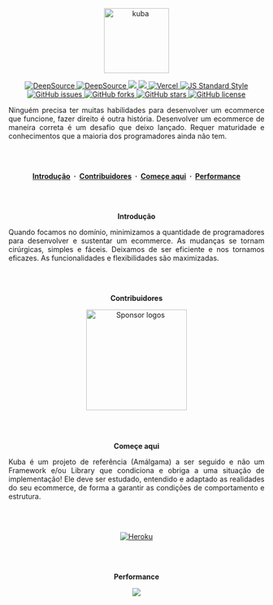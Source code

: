 <p align="center">
  <a href="https://kuba.engineer" target="_blank" rel="noopener">
    <img width="128" src="https://user-images.githubusercontent.com/35740192/130795916-f2064dcf-8541-45c9-85c5-ca06df71990f.png" alt="kuba">
  </a>
</p>

<p align="center">
  <a href="https://deepsource.io/gh/deMGoncalves/kuba/?ref=repository-badge}" target="_blank">
    <img alt="DeepSource" title="DeepSource" src="https://deepsource.io/gh/deMGoncalves/kuba.svg/?label=active+issues&show_trend=true&token=gPCov7hvg2e88VASFwhXhR26"/>
  </a>
  <a href="https://deepsource.io/gh/deMGoncalves/kuba/?ref=repository-badge}" target="_blank">
    <img alt="DeepSource" title="DeepSource" src="https://deepsource.io/gh/deMGoncalves/kuba.svg/?label=resolved+issues&show_trend=true&token=gPCov7hvg2e88VASFwhXhR26"/>
  </a>
  <a href="https://codeclimate.com/github/deMGoncalves/kuba/maintainability">
    <img src="https://api.codeclimate.com/v1/badges/f000644462eae8e6b020/maintainability" />
  </a>
  <a href="https://www.codacy.com/gh/deMGoncalves/kuba/dashboard?utm_source=github.com&amp;utm_medium=referral&amp;utm_content=deMGoncalves/ku">
    <img src="https://app.codacy.com/project/badge/Grade/8d2b7ccbd9d64b90bcccc515a1f61457" />
  </a>
  <a href="https://github.com/deMGoncalves/kuba">
    <img src="https://heroku-badge.herokuapp.com/?app=projetokua" alt="Vercel" />
  </a>
  <a href="http://standardjs.com">
    <img src="https://img.shields.io/badge/code%20style-standard-brightgreen.svg" alt="JS Standard Style" />
  </a>
  <a href="https://github.com/deMGoncalves/kuba/issues">
    <img src="https://img.shields.io/github/issues/deMGoncalves/kuba" alt="GitHub issues" />
  </a>
  <a href="https://github.com/deMGoncalves/kuba/network">
    <img src="https://img.shields.io/github/forks/deMGoncalves/kuba" alt="GitHub forks" />
  </a>
  <a href="https://github.com/deMGoncalves/kuba/stargazers">
    <img src="https://img.shields.io/github/stars/deMGoncalves/kuba" alt="GitHub stars" />
  </a>
  <a href="https://github.com/deMGoncalves/kuba">
    <img src="https://img.shields.io/github/license/deMGoncalves/kuba" alt="GitHub license" />
  </a>
</p>

<p align="justify">
  Ninguém precisa ter muitas habilidades para desenvolver um ecommerce que funcione, fazer direito é outra história. Desenvolver um ecommerce de maneira correta é um desafio que deixo lançado. Requer maturidade e conhecimentos que a maioria dos programadores ainda não tem.
</p>

<br />
<br />

<p align="center">
  <strong>
    <a href="https://github.com/deMGoncalves/kuba">Introdução</a> &nbsp;·&nbsp;
    <a href="https://github.com/deMGoncalves/kuba">Contribuidores</a> &nbsp;·&nbsp;
    <a href="https://github.com/deMGoncalves/kuba">Começe aqui</a> &nbsp;·&nbsp;
    <a href="https://assemblyscript.org/examples.html">Performance</a>
  </strong>
</p>

<br />
<br />

<p align="center">
  <strong>Introdução</strong>
</p>

<p align="justify">
  Quando focamos no domínio, minimizamos a quantidade de programadores para desenvolver e sustentar um ecommerce. As mudanças se tornam cirúrgicas, simples e fáceis. Deixamos de ser eficiente e nos tornamos eficazes. As funcionalidades e flexibilidades são maximizadas.
</p>

<br />
<br />

<p align="center">
  <strong>Contribuidores</strong>
</p>

<p align="center">
  <a href="https://github.com/deMGoncalves/kuba/graphs/contributors">
    <img src="https://user-images.githubusercontent.com/35740192/130805795-8f7ffab2-21ee-46e8-83f7-f63f82e5c634.png" alt="Sponsor logos" width="198" />
  </a>
</p>

<br />
<br />

<p align="center">
  <strong>Começe aqui</strong>
</p>

<p align="justify">
  Kuba é um projeto de referência (Amálgama) a ser seguido e não um Framework e/ou Library que condiciona e obriga a uma situação de implementação! Ele deve ser estudado, entendido e adaptado as realidades do seu ecommerce, de forma a garantir as condições de comportamento e estrutura.
</p>

<br />
<br />

<p align="center">
  <a href="https://heroku.com/deploy">
    <img src="https://www.herokucdn.com/deploy/button.png"alt="Heroku" />
  </a>
</p>

<br />
<br />

<p align="center">
  <strong>Performance</strong>
</p>

<p align="center">
  <img src="https://github.com/deMGoncalves/kuba/blob/master/github-metrics.svg" />
</p>

